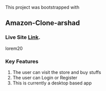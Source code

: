This project was bootstrapped with 

## Amazon-Clone-arshad



### Live Site [Link](https://amazon-clone-arshad.vercel.app/).

lorem20

### Key Features

1. The user can visit the store and buy stuffs
2. The user can Login or Register
3. This is currently a desktop based app

